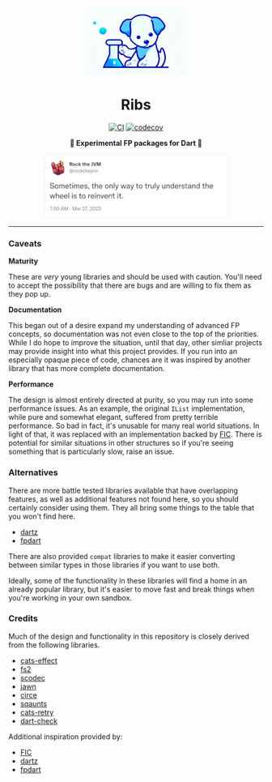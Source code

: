 
<div align="center">

![Ribs](https://raw.githubusercontent.com/cranst0n/ribs/main/.github/assets/logo.png)

# Ribs

[![CI](https://github.com/cranst0n/ribs/actions/workflows/ci.yml/badge.svg)](https://github.com/cranst0n/ribs/actions/workflows/ci.yml)
[![codecov](https://codecov.io/gh/cranst0n/ribs/branch/main/graph/badge.svg?token=12627T0AO0)](https://codecov.io/gh/cranst0n/ribs)

**🧪 Experimental FP packages for Dart 🧪**

[![Reinvent the Wheel](https://raw.githubusercontent.com/cranst0n/ribs/main/.github/assets/reinventing_the_wheel.png)](https://twitter.com/rockthejvm/status/1640320394438508545)


</div>

---

### Caveats

**Maturity**

These are *very* young libraries and should be used with caution. You'll need
to accept the possibility that there are bugs and are willing to fix them as
they pop up.

**Documentation**

This began out of a desire expand my understanding of advanced FP concepts, so
documentation was not even close to the top of the priorities. While I do hope
to improve the situation, until that day, other simliar projects may provide
insight into what this project provides. If you run into an especially opaque
piece of code, chances are it was inspired by another library that has more
complete documentation.

**Performance**

The design is almost entirely directed at purity, so you may run into some
performance issues. As an example, the original `IList` implementation, while
pure and somewhat elegant, suffered from pretty terrible performance. So bad in
fact, it's unusable for many real world situations. In light of that, it was
replaced with an implementation backed by [FIC](https://pub.dev/packages/fast_immutable_collections).
There is potential for similar situations in other structures so if you're
seeing something that is particularly slow, raise an issue.

### Alternatives

There are more battle tested libraries available that have overlapping
features, as well as additional features not found here, so you should
certainly consider using them. They all bring some things to the table
that you won't find here.

* [dartz](https://github.com/spebbe/dartz)
* [fpdart](https://github.com/SandroMaglione/fpdart)

There are also provided `compat` libraries to make it easier converting between
similar types in those libraries if you want to use both.

Ideally, some of the functionality in these libraries will find a home in an
already popular library, but it's easier to move fast and break things when
you're working in your own sandbox.

### Credits

Much of the design and functionality in this repository is closely derived from
the following libraries.

* [cats-effect](https://github.com/typelevel/cats-effect)
* [fs2](https://github.com/typelevel/fs2)
* [scodec](https://github.com/scodec/scodec)
* [jawn](https://github.com/typelevel/jawn)
* [circe](https://github.com/circe/circe)
* [sqaunts](https://github.com/typelevel/squants)
* [cats-retry](https://github.com/cb372/cats-retry)
* [dart-check](https://github.com/wigahluk/dart-check)

Additional inspiration provided by:

* [FIC](https://pub.dev/packages/fast_immutable_collections)
* [dartz](https://github.com/spebbe/dartz)
* [fpdart](https://github.com/SandroMaglione/fpdart)
